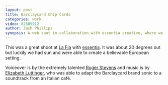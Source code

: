```yaml
---
layout: post
title: Barclaycard Chip Cards
categories: work
video: 82605912
author: Zach Phillips
synopsis: A web spot in collaboration with essentia creative, where we were tasked with creating Europe on Market Street, Wilmington, Delaware
---
```


This was a great shoot at [La Fia](http://lafiawilmington.com) with [essentia](http://essentiacreative.com). It was about 20 degrees out but luckily we had sun and were able to create a believable European setting.

Voiceover is by the extremely talented [Roger Stevens](http://www.procommvoices.com/listen_profile.php?rec_id=5887) and music is by [Elizabeth Luttinger](http://elizabitcrusher.com), who was able to adapt the Barclaycard brand sonic to a soundtrack from an Italian café.